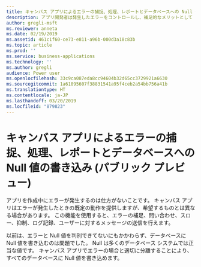```yaml
---
title: キャンバス アプリによるエラーの捕捉、処理、レポートとデータベースへの Null 値の書き込み
description: アプリ開発者は発生したエラーをコントロールし、補足的なメリットとして Null 値を書き込めます。
author: gregli-msft
ms.reviewer: anneta
ms.date: 02/19/2019
ms.assetid: 461c1f60-ce73-e811-a96b-000d3a18c83b
ms.topic: article
ms.prod: ''
ms.service: business-applications
ms.technology: ''
ms.author: gregli
audience: Power user
ms.openlocfilehash: 33c9ca087eda8cc94604b32d65cc3729921a6630
ms.sourcegitcommit: 1a61095607f38831541a95f4ceb2a54bb756a41b
ms.translationtype: HT
ms.contentlocale: ja-JP
ms.lasthandoff: 03/20/2019
ms.locfileid: "879823"
---
```

# <a name="catch-handle-and-report-errors-and-write-null-values-to-databases-with-canvas-apps-public-preview"></a>キャンバス アプリによるエラーの捕捉、処理、レポートとデータベースへの Null 値の書き込み (パブリック プレビュー)




アプリを作成中にエラーが発生するのは仕方がないことです。 キャンバス アプリはエラーが発生したときの既定の動作を提供しますが、希望するものとは異なる場合があります。 この機能を使用すると、エラーの補足、問い合わせ、スロー、抑制、ログ記録、ユーザーに対するメッセージの送信を行えます。

以前は、エラーと Null 値を判別できてないにもかかわらず、データベースに Null 値を書き込むのは問題でした。 Null は多くのデータベース システムでは正当な値です。 キャンバス アプリでエラーの場合と適切に分離することにより、すべてのデータベースに Null 値を書き込めます。